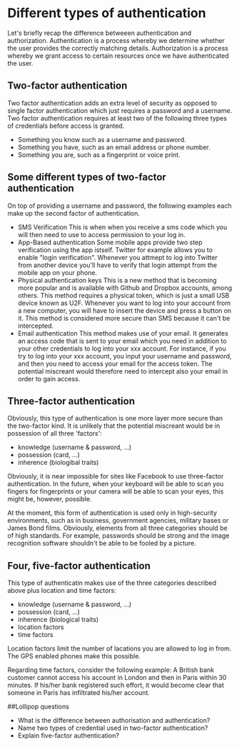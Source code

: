 # Different types of authentication

Let's briefly recap the difference betweeen authentication and authorization. Authentication is a process whereby we determine whether the user provides the correctly matching details. Authorization is a process whereby we grant access to certain resources once we have authenticated the user. 

## Two-factor authentication

Two factor authentication adds an extra level of security as opposed to single factor authentication which just requires a password and a username. Two factor authentication requires at least two of the following three types of credentials before access is granted. 

- Something you know such as a username and password.
- Something you have, such as an email address or phone number.
- Something you are, such as a fingerprint or voice print. 

## Some different types of two-factor authentication
On top of providing a username and password, the following examples each make up the second factor of authentication.

- SMS Verification
This is when when you receive a sms code which you will then need to use to access permission to your log in. 
- App-Based authentication
Some mobile apps provide two step verification using the app istself. Twitter for example allows you to enable "login verification". Whenever you attmept to log into Twitter from another device you'll have to verify that login attempt from the mobile app on your phone. 
- Physical authentication keys
This is a new method that is becoming more popular and is available with Github and Dropbox accounts, among others. 
This method requires a physical token, which is just a small USB device known as U2F. Whenever you want to log into your account from a new computer, you will have to insert the device and press a button on it. This method is considered more secure than SMS because it can't be intercepted. 
- Email authentication
This method makes use of your email. It generates an access code that is sent to your email which you need in addition to your other credentials to log into your xxx account. For instance, if you try to log into your xxx account, you input your username and password, and then you need to access your email for the access token. The potential miscreant would therefore need to intercept also your email in order to gain access.

## Three-factor authentication
Obviously, this type of authentication is one more layer more secure than the two-factor kind. It is unlikely that the potential miscreant would be in possession of all three 'factors':

- knowledge (username & password, ...)
- possession (card, ...)
- inherence (biologibal traits)

Obviously, it is near impossible for sites like Facebook to use three-factor authentication. In the future, when your keyboard will be able to scan you fingers for fingerprints or your camera will be able to scan your eyes, this might be, however, possible. 

At the moment, this form of authentication is used only in high-security environments, such as in business, government agencies, military bases or James Bond films. Obviously, elements from all three categories should be of high standards. For example, passwords should be strong and the image recognition software shouldn't be able to be fooled by a picture.

## Four, five-factor authentication
This type of authenticatin makes use of the three categories described above plus location and time factors:

- knowledge (username & password, ...)
- possession (card, ...)
- inherence (biological traits)
- location factors
- time factors

Location factors limit the number of lacations you are allowed to log in from. The GPS enabled phones make this possible.

Regarding time factors, consider the following example: A British bank customer cannot access his account in London and then in Paris within 30 minutes. If his/her bank registered such effort, it would become clear that someone in Paris has infiltrated his/her account. 

##Lollipop questions

- What is the difference between authorisation and authentication?
- Name two types of credential used in two-factor authentication?
- Explain five-factor authentication?
